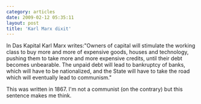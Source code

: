 ```yaml
---
category: articles
date: 2009-02-12 05:35:11
layout: post
title: 'Karl Marx dixit'
---
```


<p>In Das Kapital Karl Marx writes:"Owners of capital will stimulate the working class to buy more and more of expensive goods, houses and technology, pushing them to take more and more expensive credits, until their debt becomes unbearable. The unpaid debt will lead to bankruptcy of banks, which will have to be nationalized, and the State will have to take the road which will eventually lead to communism."</p>

<p>This was written in 1867. I'm not a communist (on the contrary) but this sentence makes me think.</p>
